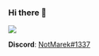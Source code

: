 ### Hi there 👋

![](https://github-readme-stats.vercel.app/api?username=veselysps&count_private=true&show_icons=true&theme=dark)


**Discord**: <a href="https://discord.com/users/206299359007080450/profile">NotMarek#1337</a>
